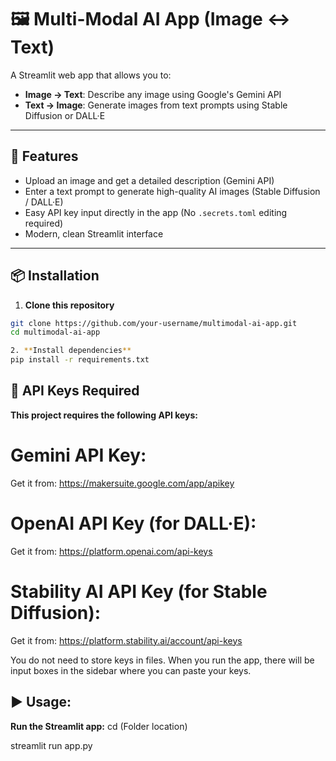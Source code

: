 # 🖼️ Multi-Modal AI App (Image ↔ Text)

A Streamlit web app that allows you to:
- **Image → Text**: Describe any image using Google's Gemini API  
- **Text → Image**: Generate images from text prompts using Stable Diffusion or DALL·E  

---

## 🚀 Features
- Upload an image and get a detailed description (Gemini API)
- Enter a text prompt to generate high-quality AI images (Stable Diffusion / DALL·E)
- Easy API key input directly in the app (No `.secrets.toml` editing required)
- Modern, clean Streamlit interface

---

## 📦 Installation

1. **Clone this repository**
```bash
git clone https://github.com/your-username/multimodal-ai-app.git
cd multimodal-ai-app

2. **Install dependencies**
pip install -r requirements.txt
```

## 🔑 API Keys Required

**This project requires the following API keys:**

# Gemini API Key:

Get it from: https://makersuite.google.com/app/apikey

# OpenAI API Key (for DALL·E):

Get it from: https://platform.openai.com/api-keys

# Stability AI API Key (for Stable Diffusion):

Get it from: https://platform.stability.ai/account/api-keys

You do not need to store keys in files. When you run the app, there will be input boxes in the sidebar where you can paste your keys.

## ▶️ Usage:
**Run the Streamlit app:**
cd (Folder location)

streamlit run app.py
